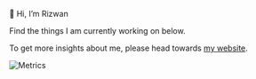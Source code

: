 👋 Hi, I’m Rizwan

Find the things I am currently working on below.

To get more insights about me, please head towards [my website](https://irizwan.com).

![Metrics](https://metrics.lecoq.io/rizz-wan?template=classic&isocalendar=1&languages=1&activity=1&introduction=1&pagespeed=1&base.indepth=false&isocalendar.duration=full-year&languages.limit=8&languages.threshold=0%25&languages.other=false&languages.colors=github&languages.sections=most-used&languages.indepth=false&languages.analysis.timeout=15&languages.categories=markup%2C%20programming&languages.recent.categories=markup%2C%20programming&languages.recent.load=300&languages.recent.days=14&activity.limit=5&activity.load=300&activity.days=14&activity.visibility=all&activity.timestamps=false&activity.filter=all&introduction.title=true&pagespeed.url=.user.website&pagespeed.detailed=true&pagespeed.screenshot=true&config.timezone=Asia%2FKolkata)
